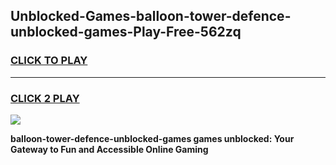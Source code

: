 
## Unblocked-Games-balloon-tower-defence-unblocked-games-Play-Free-562zq
<h3>
<a href="https://premium76.site?title=balloon-tower-defence-unblocked-games&ref=10A">CLICK TO PLAY</a></h3>
<hr>

<h3>
<a href="https://premium76.site?title=balloon-tower-defence-unblocked-games&ref=10A">CLICK 2 PLAY</a>
  
</h3>

<a href="https://premium76.site?title=balloon-tower-defence-unblocked-games&ref=10A"><img src="https://clearcache.store/games.png"></a>


**balloon-tower-defence-unblocked-games games unblocked: Your Gateway to Fun and Accessible Online Gaming**
